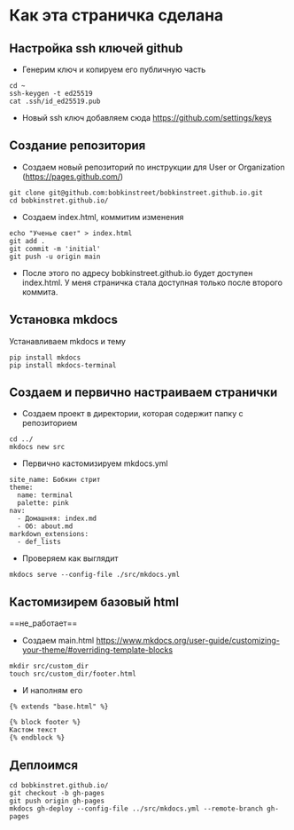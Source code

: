 # Как эта страничка сделана


## Настройка ssh ключей github
- Генерим ключ и копируем его публичную часть
```
cd ~
ssh-keygen -t ed25519
cat .ssh/id_ed25519.pub
```
- Новый ssh ключ добавляем сюда https://github.com/settings/keys

## Создание репозитория
- Создаем новый репозиторий по инструкции для User or Organization (https://pages.github.com/)
```
git clone git@github.com:bobkinstreet/bobkinstreet.github.io.git
cd bobkinstret.github.io/
```
- Создаем index.html, коммитим изменения
```
echo "Ученье свет" > index.html
git add .
git commit -m 'initial'
git push -u origin main
```
- После этого по адресу bobkinstreet.github.io будет доступен index.html. У меня страничка стала доступная только после второго коммита.

## Установка mkdocs
Устанавливаем mkdocs и тему
```
pip install mkdocs
pip install mkdocs-terminal
```

## Создаем и первично настраиваем странички

- Создаем проект в директории, которая содержит папку с репозиторием
```
cd ../
mkdocs new src
```

- Первично кастомизируем mkdocs.yml
```
site_name: Бобкин стрит
theme:
  name: terminal
  palette: pink
nav:
  - Домашняя: index.md
  - Об: about.md
markdown_extensions:
  - def_lists
```

- Проверяем как выглядит
```
mkdocs serve --config-file ./src/mkdocs.yml
```

## Кастомизирем базовый html
==не_работает==

- Создаем main.html https://www.mkdocs.org/user-guide/customizing-your-theme/#overriding-template-blocks
```
mkdir src/custom_dir
touch src/custom_dir/footer.html
```

- И наполням его
```
{% extends "base.html" %}

{% block footer %}
Кастом текст
{% endblock %}
```
## Деплоимся
```
cd bobkinstret.github.io/
git checkout -b gh-pages
git push origin gh-pages
mkdocs gh-deploy --config-file ../src/mkdocs.yml --remote-branch gh-pages
```

